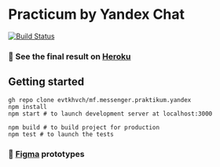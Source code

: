 # Practicum by Yandex Chat

[![Build Status](https://travis-ci.com/evtkhvch/mf.messenger.praktikum.yandex.svg?token=scbVAVx9wp9QLfnvc4eM&branch=deploy)](https://travis-ci.com/evtkhvch/mf.messenger.praktikum.yandex)

### 🎉 See the final result on [Heroku](https://yandex-messanger.herokuapp.com)

## Getting started

```
gh repo clone evtkhvch/mf.messenger.praktikum.yandex
npm install
npm start # to launch development server at localhost:3000

npm build # to build project for production
npm test # to launch the tests
```

### 👻 [Figma](https://www.figma.com/file/Fw4ZvmCMuridYDJRSGodY2/%5BPRACTICUM%5D-CHAT?node-id=0%3A1) prototypes
